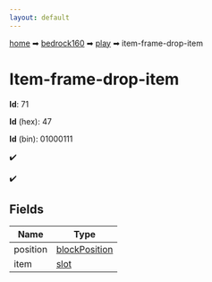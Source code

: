 ```yaml
---
layout: default
---
```


[home](/) ➡ [bedrock160](/protocol/bedrock160) ➡ [play](/protocol/bedrock160/play) ➡ item-frame-drop-item

# Item-frame-drop-item

**Id**: 71

**Id** (hex): 47

**Id** (bin): 01000111

✔️

✔️

## Fields

Name | Type
---|---
position | [blockPosition](/protocol/bedrock160/types/block-position)
item | [slot](/protocol/bedrock160/types/slot)

